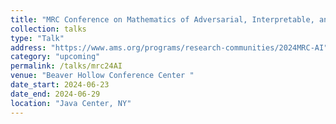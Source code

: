 ```yaml
---
title: "MRC Conference on Mathematics of Adversarial, Interpretable, and Explainable AI "
collection: talks
type: "Talk"
address: "https://www.ams.org/programs/research-communities/2024MRC-AI"
category: "upcoming"
permalink: /talks/mrc24AI
venue: "Beaver Hollow Conference Center "
date_start: 2024-06-23
date_end: 2024-06-29
location: "Java Center, NY"
---
```

